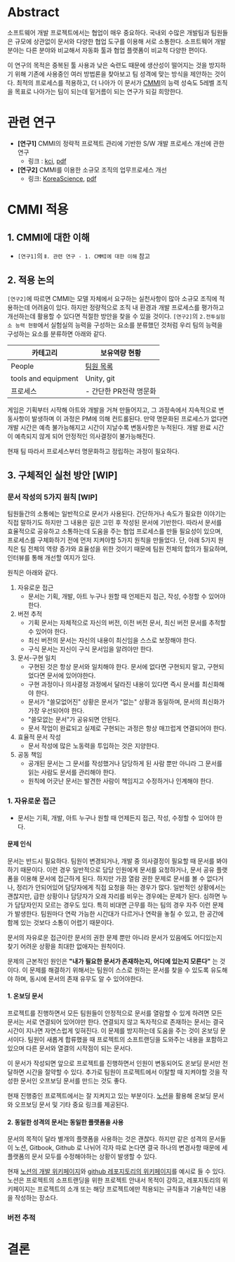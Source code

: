# Abstract
소프트웨어 개발 프로젝트에서는 협업이 매우 중요하다.
국내외 수많은 개발팀과 팀원들은 규모에 상관없이 문서와 다양한 협업 도구를 이용해 서로 소통한다.
소프트웨어 개발 분야는 다른 분야와 비교해서 자동화 툴과 협업 플랫폼이 비교적 다양한 편이다.

이 연구의 목적은 중복된 툴 사용과 낮은 숙련도 때문에 생산성이 떨어지는 것을 방지하기 위해 기존에 사용중인 여러 방법론을 찾아보고 팀 성격에 맞는 방식을 제안하는 것이다.
최적의 프로세스를 적용하고, 더 나아가 이 문서가 [CMMI](https://ko.wikipedia.org/wiki/능력_성숙도_통합_모델)의 능력 성숙도 5레벨 조직을 목표로 나아가는 팀이 되는데 밑거름이 되는 연구가 되길 희망한다.

# 관련 연구
- __[연구1]__ CMMI의 정략적 프로젝트 관리에 기반한 S/W 개발 프로세스 개선에 관한 연구
    - 링크 : [kci](https://www.kci.go.kr/kciportal/ci/sereArticleSearch/ciSereArtiView.kci?sereArticleSearchBean.artiId=ART002355908), [pdf](https://scienceon.kisti.re.kr/commons/util/originalView.do?cn=JAKO201820540193934&dbt=JAKO&koi=KISTI1.1003%2FJNL.JAKO201820540193934)
- __[연구2]__ CMMI를 이용한 소규모 조직의 업무프로세스 개선
    - 링크: [KoreaScience](https://www.koreascience.or.kr/article/CFKO200527465789825.page), [pdf](https://www.koreascience.or.kr/article/CFKO200527465789825.pdf)

# CMMI 적용
## 1. CMMI에 대한 이해
- `[연구1]`의 `Ⅱ. 관련 연구 - 1. CMMI에 대한 이해` 참고 

## 2. 적용 논의
`[연구2]`에 따르면 CMMI는 모델 자체에서 요구하는 실천사항이 많아 소규모 조직에 적용하는데 어려움이 있다. 하지만 정량적으로 조직 내 환경과 개발 프로세스를 평가하고 개선하는데 활용할 수 있다면 적절한 방안을 찾을 수 있을 것이다. `[연구2]`의 `2.전투실험소 능력 현황`에서 실험실의 능력을 구성하는 요소를 분류했던 것처럼 우리 팀의 능력을 구성하는 요소를 분류하면 아래와 같다.

|카테고리|보유역량 현황|
|-|-|
|People|[팀원 목록](https://www.notion.so/ryu93notion/13a1fe69ab34802684e2d5b680839751)|
|tools and equipment|Unity, git|
|프로세스|- 간단한 PR전략 명문화|

게임은 기획부터 시작해 아트와 개발을 거쳐 만들어지고, 그 과정속에서 지속적으로 변동사항이 발생하며 이 과정은 PM에 의해 컨트롤된다. 만약 명문화된 프로세스가 없다면 개발 시간은 예측 불가능해지고 시간이 지날수록 변동사항은 누적된다. 개발 완료 시간이 예측되지 않게 되어 안정적인 의사결정이 불가능해진다. 

현재 팀 따라서 프로세스부터 명문화하고 정립하는 과정이 필요하다.

## 3. 구체적인 실천 방안 [WIP]
### 문서 작성의 5가지 원칙 [WIP]
팀원들간의 소통에는 일반적으로 문서가 사용된다.
간단하거나 속도가 필요한 이야기는 직접 말하기도 하지만 그 내용은 깊은 고민 후 작성된 문서에 기반한다.
따라서 문서를 효율적으로 공유하고 소통하는데 도움을 주는 협업 프로세스를 만들 필요성이 있으며, 프로세스를 구체화하기 전에 먼저 지켜야할 5가지 원칙을 만들었다.
단, 아래 5가지 원칙은 팀 전체의 역량 증가와 효율성을 위한 것이기 때문에 팀원 전체의 합의가 필요하며, 인터뷰를 통해 개선할 여지가 있다.

원칙은 아래와 같다.

1. 자유로운 접근
    - 문서는 기획, 개발, 아트 누구나 원할 때 언제든지 접근, 작성, 수정할 수 있어야 한다.
2. 버전 추적
    - 기획 문서는 자체적으로 자신의 버전, 이전 버전 문서, 최신 버전 문서를 추적할 수 있어야 한다.
    - 최신 버전의 문서는 자신의 내용이 최신임을 스스로 보장해야 한다.
    - 구식 문서는 자신이 구식 문서임을 알려야만 한다.
3. 문서-구현 일치
    - 구현된 것은 항상 문서와 일치해야 한다. 문서에 없다면 구현되지 말고, 구현되었다면 문서에 있어야한다.
    - 구현 과정이나 의사결정 과정에서 달라진 내용이 있다면 즉시 문서를 최신화해야 한다.
    - 문서가 "쓸모없어진" 상황은 문서가 "없는" 상황과 동일하며, 문서의 최신화가 가장 우선되어야 한다.
    - "쓸모없는 문서"가 공유되면 안된다.
    - 문서 작업이 완료되고 실제로 구현되는 과정은 항상 매끄럽게 연결되어야 한다.
4. 효율적 문서 작성
    - 문서 작성에 많은 노동력을 투입하는 것은 지양한다.
5. 공동 책임
    - 공개된 문서는 그 문서를 작성했거나 담당하게 된 사람 뿐만 아니라 그 문서를 읽는 사람도 문서를 관리해야 한다.
    - 원칙에 어긋난 문서는 발견한 사람이 책임지고 수정하거나 인계해야 한다.

### 1. 자유로운 접근
- 문서는 기획, 개발, 아트 누구나 원할 때 언제든지 접근, 작성, 수정할 수 있어야 한다.

#### 문제 인식
문서는 반드시 필요하다.
팀원이 변경되거나, 개발 중 의사결정이 필요할 때 문서를 봐야하기 때문이다.
이런 경우 일반적으로 담당 인원에게 문서를 요청하거나, 문서 공유 플랫폼을 이용해 문서에 접근하게 된다.
하지만 가끔 열람 권한 문제로 문서를 볼 수 없다거나, 정리가 안되어있어 담당자에게 직접 요청을 하는 경우가 많다.
일반적인 상황에서는 괜찮지만, 급한 상황이나 담당자가 오래 자리를 비우는 경우에는 문제가 된다.
심하면 누가 담당자인지 모르는 경우도 있다.
특히 비대면 근무를 하는 팀의 경우 자주 이런 문제가 발생한다.
팀원마다 연락 가능한 시간대가 다르거나 연락을 놓칠 수 있고, 한 공간에 함께 있는 것보다 소통이 어렵기 때문이다.

문서의 자유로운 접근이란 문서의 권한 문제 뿐만 아니라 문서가 있음에도 어디있는지 찾기 어려운 상황을 최대한 없애자는 원칙이다.

문제의 근본적인 원인은 __"내가 필요한 문서가 존재하는지, 어디에 있는지 모른다"__ 는 것이다.
이 문제를 해결하기 위해서는 팀원이 스스로 원하는 문서를 찾을 수 있도록 유도해야 하며, 동시에 문서의 존재 유무도 알 수 있어야한다.

#### 1. 온보딩 문서

프로젝트를 진행하면서 모든 팀원들이 안정적으로 문서를 열람할 수 있게 하려면 모든 문서는 서로 연결되어 있어야만 한다.
연결되지 않고 독자적으로 존재하는 문서는 결국 시간이 지나면 자연스럽게 잊혀진다.
이 문제를 방지하는데 도움을 주는 것이 온보딩 문서이다. 
팀원이 새롭게 합류했을 때 프로젝트의 소프트랜딩을 도와주는 내용을 포함하고 있으며 다른 문서와 열결의 시작점이 되는 문서다.

이 문서가 작성되면 앞으로 프로젝트를 진행하면서 인원이 변동되어도 온보딩 문서만 전달하면 시간을 절약할 수 있다.
추가로 팀원이 프로젝트에서 이탈할 때 지켜야할 것을 작성한 문서인 오프보딩 문서를 만드는 것도 좋다.

현재 진행중인 프로젝트에서는 잘 지켜지고 있는 부분이다. [노션](https://www.notion.so/ryu93notion/Project-TTC-13a1fe69ab34807f90d2c28ca14873bc)을 활용해 온보딩 문서와 오프보딩 문서 및 기타 중요 링크를 제공된다.

#### 2. 동일한 성격의 문서는 동일한 플랫폼을 사용
문서의 목적이 달라 별개의 플랫폼을 사용하는 것은 괜찮다.
하지만 같은 성격의 문서들이 노션, Gitbook, Github 로 나뉘어 각자 따로 논다면 결국 하나의 변경사항 때문에 세 플랫폼의 문서 모두를 수정해야하는 상황이 발생할 수 있다.

현재 [노션의 개발 위키페이지](https://www.notion.so/ryu93notion/13a1fe69ab3480beb51cfa44acaadbc8?pvs=25)와 [github 레포지토리의 위키페이지](https://github.com/Ten-Thousand-Copies/TTC-client/wiki/Git-convention)를 예시로 들 수 있다.
노션은 프로젝트의 소프트랜딩을 위한 프로젝트 안내서 목적이 강하고, 레포지토리의 위키페이지는 프로젝트의 소개 또는 해당 프로젝트에만 적용되는 규칙들과 기술적인 내용을 작성하는 장소다.

### 버전 추적


# 결론
